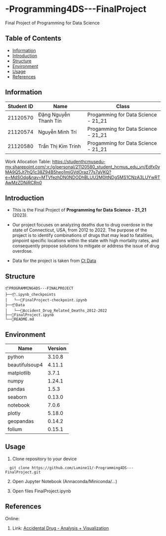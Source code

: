 # -Programming4DS---FinalProject
Final Project of Programming for Data Science

## Table of Contents
- [Information](#information)
- [Introduction](#introduction)
- [Structure](#structure)
- [Environment](#environment)
- [Usage](#usage)
- [References](#references)

## Information

| Student ID | Name                   | Class                                  |
| ---------- | ---------------------- | -------------------------------------- | 
| 21120570   | Đặng Nguyễn Thanh Tín  | Progamming for Data Science - 21_21    |
| 21120574   | Nguyễn Minh Trí        | Progamming for Data Science - 21_21    |
| 21120580   | Trần Thị Kim Trinh     | Progamming for Data Science - 21_21    |

Work Allocation Table: https://studenthcmusedu-my.sharepoint.com/:x:/g/personal/21120580_student_hcmus_edu_vn/Edfx0yMA9Q5Jt7hQ1c38Z94B5heo1mjGVdOraz77s7aVKQ?e=MdSOdg&nav=MTVfezhDN0NDODhBLUU2M0ItNDg5MS1CNzA3LUYwRTAwMzZDNjRCRn0

## Introduction

- This is the Final Project of **Programming for Data Science - 21_21** (2023).

- Our project focuses on analyzing deaths due to drug overdose in the state of Connecticut, USA, from 2012 to 2022. The purpose of the project is to identify combinations of drugs that may lead to fatalities, pinpoint specific locations within the state with high mortality rates, and consequently propose solutions to mitigate or address the issue of drug overdose.

- Data for the project is taken from [Ct Data](https://data.ct.gov/Health-and-Human-Services/Accidental-Drug-Related-Deaths-2012-2022/rybz-nyjw/about_data?fbclid=IwAR07ZT1I07dfkynbNXFZ6rKKL8raxbwHtE2UbdYQyFgr8NHr_UvmOcSAT7Q)

## Structure

```
📦PROGRAMMING4DS---FINALPROJECT
├──📦.ipynb_checkpoints
│   └──📜FinalProject-checkpoint.ipynb
├──📦Data
│   └──📜Accident_Drug_Related_Deaths_2012-2022
├──📜FinalProject.ipynb  
└──📜README.md
```

## Environment

| Name            |     Version   |
|-----------------|---------------|
| python          |     3.10.8    |
| beautifulsoup4  |     4.11.1    |
| matplotlib      |     3.7.1     |
| numpy           |     1.24.1    |
| pandas          |     1.5.3     |
| seaborn         |     0.13.0    |
| notebook        |     7.0.6     |
| plotly          |     5.18.0    |
| geopandas       |     0.14.2    |
| folium          |     0.15.1    |

## Usage

1. Clone repository to your device

```
  git clone https://github.com/Lumine11/-Programming4DS---FinalProject.git
```
2. Open Jupyter Notebook (Annaconda/Miniconda/...)

3. Open files FinalProject.ipynb

## References
Online:
1. Link: [Accidental Drug - Analysis + Visualization](https://www.kaggle.com/code/fabriciositto/accidental-drug-analysis-visualization?fbclid=IwAR3r4unuG5Hp7arsvd6tUlaj5TW-3EXl8objVaR4XotuKsPMUbTcV0Afuy8)
